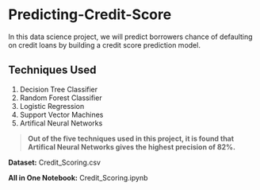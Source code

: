 # Predicting-Credit-Score
In this data science project, we will predict borrowers chance of defaulting on credit loans by building a credit score prediction model.

## **Techniques Used**
1. Decision Tree Classifier
2. Random Forest Classifier
3. Logistic Regression
4. Support Vector Machines
5. Artifical Neural Networks

> **Out of the five techniques used in this project, it is found that Artifical Neural Networks gives the highest precision of 82%.**

**Dataset:** Credit_Scoring.csv

**All in One Notebook:** Credit_Scoring.ipynb
